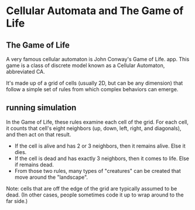 # Cellular Automata and The Game of Life

## The Game of Life
A very famous cellular automaton is John Conway's Game of Life. app. This game is a class of discrete model known as a Cellular Automaton, abbreviated CA.

It's made up of a grid of cells (usually 2D, but can be any dimension) that follow a simple set of rules from which complex behaviors can emerge.

## running simulation

In the Game of Life, these rules examine each cell of the grid. For each cell, it counts that cell's eight neighbors (up, down, left, right, and diagonals), and then act on that result.

* If the cell is alive and has 2 or 3 neighbors, then it remains alive. Else it dies.
* If the cell is dead and has exactly 3 neighbors, then it comes to life. Else if remains dead.
* From those two rules, many types of "creatures" can be created that move around the "landscape".

Note: cells that are off the edge of the grid are typically assumed to be dead. (In other cases, people sometimes code it up to wrap around to the far side.)